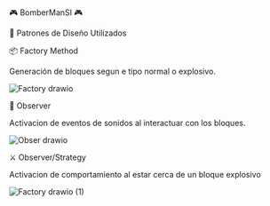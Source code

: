 🎮 BomberManSI 🎮

🧠 Patrones de Diseño Utilizados


📦 Factory Method

Generación de bloques segun e tipo normal o explosivo.


![Factory drawio](https://github.com/user-attachments/assets/f38ecbf9-10f5-4c02-96d8-64420a030ae5)


🧿 Observer

Activacion de eventos de sonidos al interactuar con los bloques.


![Obser drawio](https://github.com/user-attachments/assets/021b429b-cd92-4cbb-b4d0-bb74dad75b5e)


⚔️ Observer/Strategy

Activacion de comportamiento al estar cerca de un bloque explosivo


![Factory drawio (1)](https://github.com/user-attachments/assets/66116434-3d10-4ce8-b12f-3e2a4aa6f16f)




